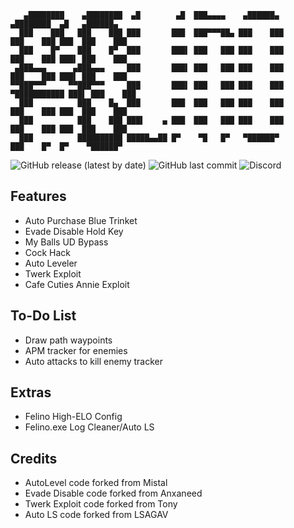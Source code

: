```
   ▄████████    ▄████████  ▄█        ▄█  ███▄▄▄▄    ▄██████▄         ▄████████  ▄█   ▄██████▄ 
  ███    ███   ███    ███ ███       ███  ███▀▀▀██▄ ███    ███       ███    ███ ███  ███    ███
  ███    █▀    ███    █▀  ███       ███▌ ███   ███ ███    ███       ███    ███ ███▌ ███    ███
 ▄███▄▄▄      ▄███▄▄▄     ███       ███▌ ███   ███ ███    ███       ███    ███ ███▌ ███    ███
▀▀███▀▀▀     ▀▀███▀▀▀     ███       ███▌ ███   ███ ███    ███     ▀███████████ ███▌ ███    ███
  ███          ███    █▄  ███       ███  ███   ███ ███    ███       ███    ███ ███  ███    ███
  ███          ███    ███ ███▌    ▄ ███  ███   ███ ███    ███       ███    ███ ███  ███    ███
  ███          ██████████ █████▄▄██ █▀    ▀█   █▀   ▀██████▀        ███    █▀  █▀    ▀██████▀  
```
![GitHub release (latest by date)](https://img.shields.io/github/v/release/fe1ino/Felino-AIO?style=for-the-badge)
![GitHub last commit](https://img.shields.io/github/last-commit/fe1ino/Felino-AIO?style=for-the-badge)
![Discord](https://img.shields.io/badge/DISCORD-FELINO%231111-red?style=for-the-badge)

## Features
- Auto Purchase Blue Trinket
- Evade Disable Hold Key
- My Balls UD Bypass
- Cock Hack
- Auto Leveler
- Twerk Exploit
- Cafe Cuties Annie Exploit

## To-Do List
- Draw path waypoints
- APM tracker for enemies
- Auto attacks to kill enemy tracker

## Extras
- Felino High-ELO Config
- Felino.exe Log Cleaner/Auto LS

## Credits
- AutoLevel code forked from Mistal
- Evade Disable code forked from Anxaneed
- Twerk Exploit code forked from Tony
- Auto LS code forked from LSAGAV
